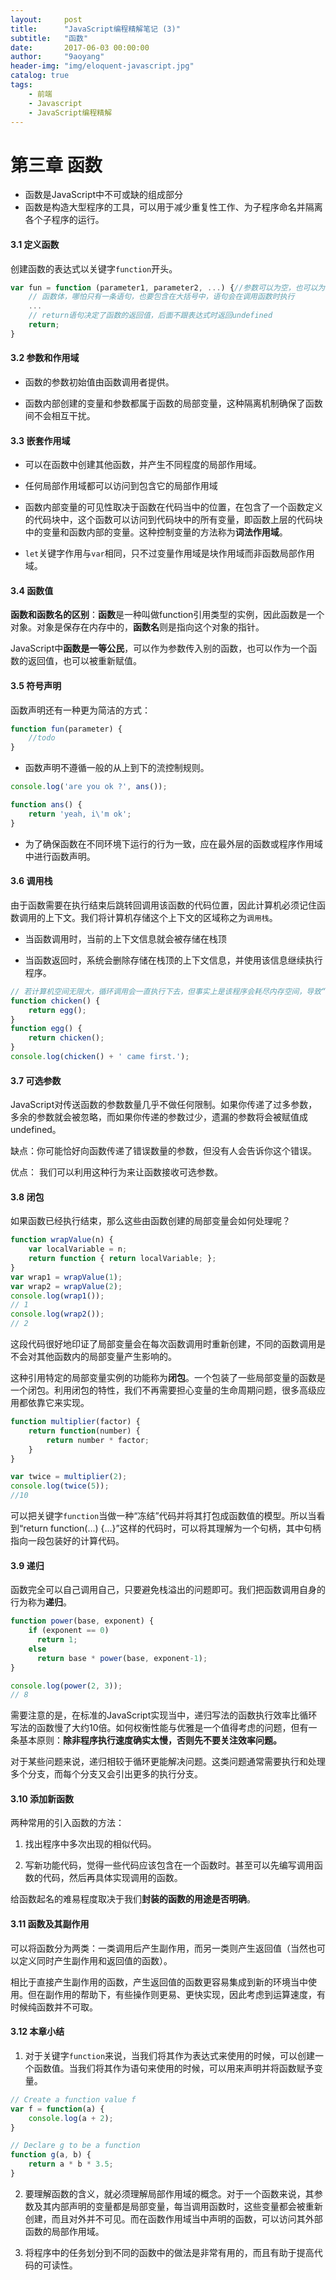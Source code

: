 ```yaml
---
layout:     post
title:      "JavaScript编程精解笔记 (3)"
subtitle:   "函数"
date:       2017-06-03 00:00:00 
author:     "9aoyang"
header-img: "img/eloquent-javascript.jpg"
catalog: true
tags:
    - 前端
    - Javascript
    - JavaScript编程精解
---
```

# 第三章 函数

- 函数是JavaScript中不可或缺的组成部分
- 函数是构造大型程序的工具，可以用于减少重复性工作、为子程序命名并隔离各个子程序的运行。

#### 3.1 定义函数

创建函数的表达式以关键字`function`开头。

```javascript
var fun = function (parameter1, parameter2, ...) {//参数可以为空，也可以为一或多个
    // 函数体，哪怕只有一条语句，也要包含在大括号中，语句会在调用函数时执行
    ...
    // return语句决定了函数的返回值，后面不跟表达式时返回undefined
    return;
}
```

#### 3.2 参数和作用域

- 函数的参数初始值由函数调用者提供。

- 函数内部创建的变量和参数都属于函数的局部变量，这种隔离机制确保了函数间不会相互干扰。

#### 3.3 嵌套作用域

- 可以在函数中创建其他函数，并产生不同程度的局部作用域。

- 任何局部作用域都可以访问到包含它的局部作用域

- 函数内部变量的可见性取决于函数在代码当中的位置，在包含了一个函数定义的代码块中，这个函数可以访问到代码块中的所有变量，即函数上层的代码块中的变量和函数内部的变量。这种控制变量的方法称为**词法作用域**。

- `let`关键字作用与`var`相同，只不过变量作用域是块作用域而非函数局部作用域。

#### 3.4 函数值

**函数和函数名的区别**：**函数**是一种叫做function引用类型的实例，因此函数是一个对象。对象是保存在内存中的，**函数名**则是指向这个对象的指针。

JavaScript中**函数是一等公民**，可以作为参数传入别的函数，也可以作为一个函数的返回值，也可以被重新赋值。

#### 3.5 符号声明

函数声明还有一种更为简洁的方式：

```javascript
function fun(parameter) {
    //todo
}
```

- 函数声明不遵循一般的从上到下的流控制规则。

```javascript
console.log('are you ok ?', ans());

function ans() {
    return 'yeah, i\'m ok';
}
```

- 为了确保函数在不同环境下运行的行为一致，应在最外层的函数或程序作用域中进行函数声明。

#### 3.6 调用栈

由于函数需要在执行结束后跳转回调用该函数的代码位置，因此计算机必须记住函数调用的上下文。我们将计算机存储这个上下文的区域称之为`调用栈`。

- 当函数调用时，当前的上下文信息就会被存储在栈顶

- 当函数返回时，系统会删除存储在栈顶的上下文信息，并使用该信息继续执行程序。

```javascript
// 若计算机空间无限大，循环调用会一直执行下去，但事实上是该程序会耗尽内存空间，导致“栈空间溢出”。
function chicken() {
    return egg();
}
function egg() {
    return chicken();
}
console.log(chicken() + ' came first.');
```

#### 3.7 可选参数

JavaScript对传送函数的参数数量几乎不做任何限制。如果你传递了过多参数，多余的参数就会被忽略，而如果你传递的参数过少，遗漏的参数将会被赋值成undefined。

缺点：你可能恰好向函数传递了错误数量的参数，但没有人会告诉你这个错误。

优点： 我们可以利用这种行为来让函数接收可选参数。

#### 3.8 闭包

如果函数已经执行结束，那么这些由函数创建的局部变量会如何处理呢？

```javascript
function wrapValue(n) {
    var localVariable = n;
    return function { return localVariable; };
}
var wrap1 = wrapValue(1);
var wrap2 = wrapValue(2);
console.log(wrap1());
// 1
console.log(wrap2());
// 2
```

这段代码很好地印证了局部变量会在每次函数调用时重新创建，不同的函数调用是不会对其他函数内的局部变量产生影响的。

这种引用特定的局部变量实例的功能称为**闭包**。一个包装了一些局部变量的函数是一个闭包。利用闭包的特性，我们不再需要担心变量的生命周期问题，很多高级应用都依靠它来实现。

```javascript
function multiplier(factor) {
    return function(number) {
        return number * factor;
    }
}

var twice = multiplier(2);
console.log(twice(5));
//10
```

可以把关键字`function`当做一种“冻结”代码并将其打包成函数值的模型。所以当看到“return function(...) {...}”这样的代码时，可以将其理解为一个句柄，其中句柄指向一段包装好的计算代码。

#### 3.9 递归

函数完全可以自己调用自己，只要避免栈溢出的问题即可。我们把函数调用自身的行为称为**递归**。

```javascript
function power(base, exponent) {
    if (exponent == 0)
      return 1;
    else
      return base * power(base, exponent-1);
}

console.log(power(2, 3));
// 8
```

需要注意的是，在标准的JavaScript实现当中，递归写法的函数执行效率比循环写法的函数慢了大约10倍。如何权衡性能与优雅是一个值得考虑的问题，但有一条基本原则：**除非程序执行速度确实太慢，否则先不要关注效率问题。**

对于某些问题来说，递归相较于循环更能解决问题。这类问题通常需要执行和处理多个分支，而每个分支又会引出更多的执行分支。

#### 3.10 添加新函数

两种常用的引入函数的方法：

1. 找出程序中多次出现的相似代码。

1. 写新功能代码，觉得一些代码应该包含在一个函数时。甚至可以先编写调用函数的代码，然后再具体实现调用的函数。

给函数起名的难易程度取决于我们**封装的函数的用途是否明确**。

#### 3.11 函数及其副作用

可以将函数分为两类：一类调用后产生副作用，而另一类则产生返回值（当然也可以定义同时产生副作用和返回值的函数）。

相比于直接产生副作用的函数，产生返回值的函数更容易集成到新的环境当中使用。但在副作用的帮助下，有些操作则更易、更快实现，因此考虑到运算速度，有时候纯函数并不可取。

#### 3.12 本章小结

1. 对于关键字`function`来说，当我们将其作为表达式来使用的时候，可以创建一个函数值。当我们将其作为语句来使用的时候，可以用来声明并将函数赋予变量。

  ```javascript
  // Create a function value f
  var f = function(a) {
      console.log(a + 2);
  }

  // Declare g to be a function
  function g(a, b) {
      return a * b * 3.5;
  }
  ```

2. 要理解函数的含义，就必须理解局部作用域的概念。对于一个函数来说，其参数及其内部声明的变量都是局部变量，每当调用函数时，这些变量都会被重新创建，而且对外并不可见。而在函数作用域当中声明的函数，可以访问其外部函数的局部作用域。

1. 将程序中的任务划分到不同的函数中的做法是非常有用的，而且有助于提高代码的可读性。